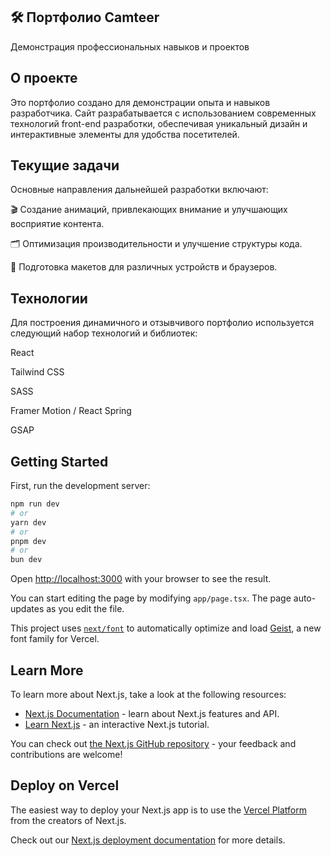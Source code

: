 ## 🛠️ Портфолио Camteer
Демонстрация профессиональных навыков и проектов

## О проекте
Это портфолио создано для демонстрации опыта и навыков разработчика. Сайт разрабатывается с использованием современных технологий front-end разработки, обеспечивая уникальный дизайн и интерактивные элементы для удобства посетителей.

## Текущие задачи
Основные направления дальнейшей разработки включают:

🎬 Создание анимаций, привлекающих внимание и улучшающих восприятие контента.

🗂️ Оптимизация производительности и улучшение структуры кода.

👀 Подготовка макетов для различных устройств и браузеров.

## Технологии

Для построения динамичного и отзывчивого портфолио используется следующий набор технологий и библиотек:

React 

Tailwind CSS 

SASS 

Framer Motion / React Spring 

GSAP

## Getting Started

First, run the development server:

```bash
npm run dev
# or
yarn dev
# or
pnpm dev
# or
bun dev
```

Open [http://localhost:3000](http://localhost:3000) with your browser to see the result.

You can start editing the page by modifying `app/page.tsx`. The page auto-updates as you edit the file.

This project uses [`next/font`](https://nextjs.org/docs/app/building-your-application/optimizing/fonts) to automatically optimize and load [Geist](https://vercel.com/font), a new font family for Vercel.

## Learn More

To learn more about Next.js, take a look at the following resources:

- [Next.js Documentation](https://nextjs.org/docs) - learn about Next.js features and API.
- [Learn Next.js](https://nextjs.org/learn) - an interactive Next.js tutorial.

You can check out [the Next.js GitHub repository](https://github.com/vercel/next.js) - your feedback and contributions are welcome!

## Deploy on Vercel

The easiest way to deploy your Next.js app is to use the [Vercel Platform](https://vercel.com/new?utm_medium=default-template&filter=next.js&utm_source=create-next-app&utm_campaign=create-next-app-readme) from the creators of Next.js.

Check out our [Next.js deployment documentation](https://nextjs.org/docs/app/building-your-application/deploying) for more details.
